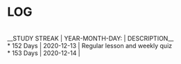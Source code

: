 # LOG 
<br>
__STUDY STREAK | YEAR-MONTH-DAY: | DESCRIPTION__<br>
* 152 Days | 2020-12-13 | Regular lesson and weekly quiz<br>
* 153 Days | 2020-12-14 | <br>
<br>

